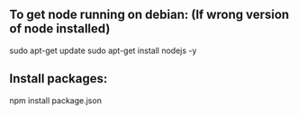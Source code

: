 ## To get node running on debian: (If wrong version of node installed)

sudo apt-get update
sudo apt-get install nodejs -y


## Install packages:

npm install package.json